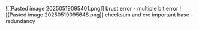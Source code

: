 ![[Pasted image 20250519095401.png]]
brust error - multiple bit error
![[Pasted image 20250519095648.png]]
checksum
and crc important
base - redundancy